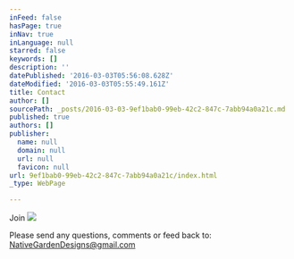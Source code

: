 ```yaml
---
inFeed: false
hasPage: true
inNav: true
inLanguage: null
starred: false
keywords: []
description: ''
datePublished: '2016-03-03T05:56:08.628Z'
dateModified: '2016-03-03T05:55:49.161Z'
title: Contact
author: []
sourcePath: _posts/2016-03-03-9ef1bab0-99eb-42c2-847c-7abb94a0a21c.md
published: true
authors: []
publisher:
  name: null
  domain: null
  url: null
  favicon: null
url: 9ef1bab0-99eb-42c2-847c-7abb94a0a21c/index.html
_type: WebPage

---
```

Join ![](https://s3-us-west-2.amazonaws.com/the-grid-img/p/48185c52d3d86c31ad9223c03c51b2d554a5f4b6.jpg)

Please send any questions, comments or feed back to: NativeGardenDesigns@gmail.com